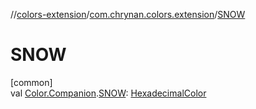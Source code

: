 //[colors-extension](../../index.md)/[com.chrynan.colors.extension](index.md)/[SNOW](-s-n-o-w.md)

# SNOW

[common]\
val [Color.Companion](../../../colors-core/colors-core/com.chrynan.colors/-color/-companion/index.md).[SNOW](-s-n-o-w.md): [HexadecimalColor](../../../colors-core/colors-core/com.chrynan.colors/-hexadecimal-color/index.md)
